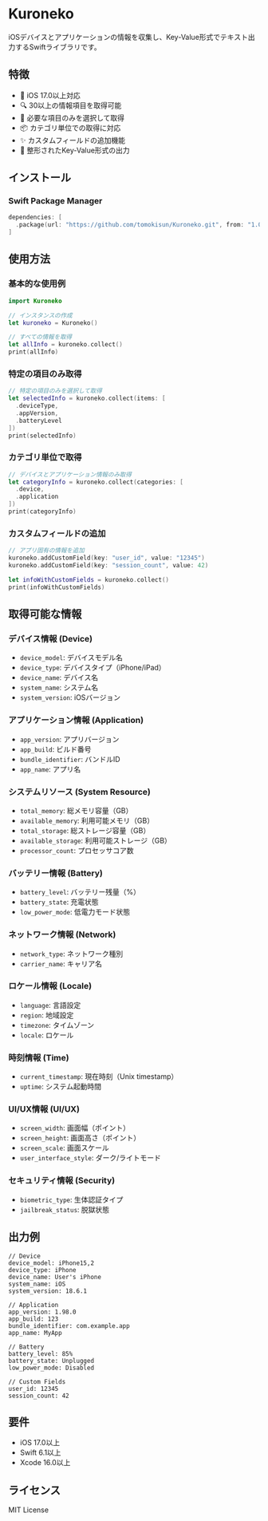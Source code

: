 # Kuroneko

iOSデバイスとアプリケーションの情報を収集し、Key-Value形式でテキスト出力するSwiftライブラリです。

## 特徴

- 📱 iOS 17.0以上対応
- 🔍 30以上の情報項目を取得可能
- 🎯 必要な項目のみを選択して取得
- 📦 カテゴリ単位での取得に対応
- ✨ カスタムフィールドの追加機能
- 📝 整形されたKey-Value形式の出力

## インストール

### Swift Package Manager

```swift
dependencies: [
  .package(url: "https://github.com/tomokisun/Kuroneko.git", from: "1.0.0")
]
```

## 使用方法

### 基本的な使用例

```swift
import Kuroneko

// インスタンスの作成
let kuroneko = Kuroneko()

// すべての情報を取得
let allInfo = kuroneko.collect()
print(allInfo)
```

### 特定の項目のみ取得

```swift
// 特定の項目のみを選択して取得
let selectedInfo = kuroneko.collect(items: [
  .deviceType,
  .appVersion,
  .batteryLevel
])
print(selectedInfo)
```

### カテゴリ単位で取得

```swift
// デバイスとアプリケーション情報のみ取得
let categoryInfo = kuroneko.collect(categories: [
  .device,
  .application
])
print(categoryInfo)
```

### カスタムフィールドの追加

```swift
// アプリ固有の情報を追加
kuroneko.addCustomField(key: "user_id", value: "12345")
kuroneko.addCustomField(key: "session_count", value: 42)

let infoWithCustomFields = kuroneko.collect()
print(infoWithCustomFields)
```

## 取得可能な情報

### デバイス情報 (Device)
- `device_model`: デバイスモデル名
- `device_type`: デバイスタイプ（iPhone/iPad）
- `device_name`: デバイス名
- `system_name`: システム名
- `system_version`: iOSバージョン

### アプリケーション情報 (Application)
- `app_version`: アプリバージョン
- `app_build`: ビルド番号
- `bundle_identifier`: バンドルID
- `app_name`: アプリ名

### システムリソース (System Resource)
- `total_memory`: 総メモリ容量（GB）
- `available_memory`: 利用可能メモリ（GB）
- `total_storage`: 総ストレージ容量（GB）
- `available_storage`: 利用可能ストレージ（GB）
- `processor_count`: プロセッサコア数

### バッテリー情報 (Battery)
- `battery_level`: バッテリー残量（%）
- `battery_state`: 充電状態
- `low_power_mode`: 低電力モード状態

### ネットワーク情報 (Network)
- `network_type`: ネットワーク種別
- `carrier_name`: キャリア名

### ロケール情報 (Locale)
- `language`: 言語設定
- `region`: 地域設定
- `timezone`: タイムゾーン
- `locale`: ロケール

### 時刻情報 (Time)
- `current_timestamp`: 現在時刻（Unix timestamp）
- `uptime`: システム起動時間

### UI/UX情報 (UI/UX)
- `screen_width`: 画面幅（ポイント）
- `screen_height`: 画面高さ（ポイント）
- `screen_scale`: 画面スケール
- `user_interface_style`: ダーク/ライトモード

### セキュリティ情報 (Security)
- `biometric_type`: 生体認証タイプ
- `jailbreak_status`: 脱獄状態

## 出力例

```
// Device
device_model: iPhone15,2
device_type: iPhone
device_name: User's iPhone
system_name: iOS
system_version: 18.6.1

// Application
app_version: 1.98.0
app_build: 123
bundle_identifier: com.example.app
app_name: MyApp

// Battery
battery_level: 85%
battery_state: Unplugged
low_power_mode: Disabled

// Custom Fields
user_id: 12345
session_count: 42
```

## 要件

- iOS 17.0以上
- Swift 6.1以上
- Xcode 16.0以上

## ライセンス

MIT License
